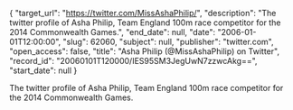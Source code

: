 {
  "target_url": "https://twitter.com/MissAshaPhilip/", 
  "description": "The twitter profile of Asha Philip, Team England 100m race competitor for the 2014 Commonwealth Games.", 
  "end_date": null, 
  "date": "2006-01-01T12:00:00", 
  "slug": 62060, 
  "subject": null, 
  "publisher": "twitter.com", 
  "open_access": false, 
  "title": "Asha Philip (@MissAshaPhilip) on Twitter", 
  "record_id": "20060101T120000/IES95SM3JegUwN7zzwcAkg==", 
  "start_date": null
}

The twitter profile of Asha Philip, Team England 100m race competitor for the 2014 Commonwealth Games.